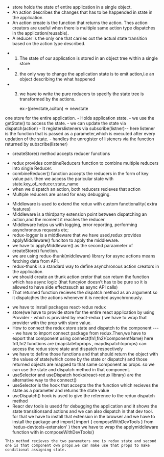 <!-- core concepts -->
  - store holds the state of entire application in a single object.
  - An action describes the changes that has to be happended in state in the application.
  - An action create is the function that returns the action. Thes action creators are useful when there is multiple 
    same action type dispatches in the application(reusable).
  - A reducer is the only one that carries out the actual state transition based on the action type described.

<!-- Three principles -->
 - 1) The state of our application is stored in an object tree within a single store
 - 2) the only way to change the application state is to emit action,i.e an object describing the what happened
 - 3) we have to write the pure reducers to specify the state tree is transformed by the actions.
     
      ex:-(prevstate,aciton) => newstate

<!-- Store -->
   one store for the entire application.
     - Holds application state.
     - we use the getState() to access the state.
     - we can update the state via dispatch(action)
     - It registerslisteners via subscribe(listner)-- here listener is the function  that is passed as a 
       parameter,which is executed after every updation of the state.
     - handles the unregister of listeners via the function returned by subscribe(listener)

<!-- Important points -->
 - createStore() method accepts reducer functions

<!-- Multiple Reducers -->
 - redux provides combineReducers function to combine multiple reducers into single Reducer.
 - combineReducer() function accepts the reducers in the form of key value pair.
   then we access the paricular state with state.key_of_reducer.state_name
 - when we dispatch an action, both reducers recieves that action
 - Multiple reducers are ussed for easy debugging.

<!-- Middleware -->
 - Middleware is used to extend the redux with custom functionality( extra features)
 - Middleware is a thirdparty extension point between dispatching an action,and the moment it reaches
   the reducer
 - Middleware helps us with logging, error reporting, performing asynchronous requests etc;
 - redux-logger is a middleware that we have used,redux provides applyMiddleware() funciton to apply 
   the middleware.
 - we have to applyMiddleware() as the second paraameter of createStore() function.
 - we are using redux-thunk(middleware) library for async actions means fetching data from API.
 - redux-thunk is a standard way to define asynchronous action creators in the application.
 - we should create an thunk action cretor that can return the function which has async logic (that funcyion
   doesn't has to be pure so it is allowed to have side effectssuch as async API calls) 
 - That returned function recieves the dispatch method  as an argument.so it dispatcjhes the actions whenever
   it is needed asynchronously.
  
<!-- react redux -->
 - we have to install packages react-redux redux
 - store(we have to provide store for the entire react application by using Provider - which is provided by 
   react-redux ) we have to wrap that provider with the prop with store value.
 - How to connect the redux store state and dispatch to the component ---- we have to import connect package from
   redux.Then,we have to export that component using connect(fn1,fn2)(componentName) here fn1,fn2 functions are (mapstatetoprops , mapdispatchtoprops) can access the redux store state  and dispatch respectively 
 - we have to define those functions and that should return the object with the values of state(which come by the
   state or dispatch) and those returned objects are mapped to that same component as props. so we can use the state and dispatch method in that component.
 - useSelector and useDispatch hooks(react-redux library) are the alternative way to the connect()
 - useSelector is the hook that accepts the the function which recieves the state as a parameter and returns the state 
   value
 - useDispatch() hook is used to give the reference to the redux dispatch method
 - Reacr dev tools is usedd for debugging the application and it shows the state transitionsand actions and we can 
    also dispatch in that dev tool. for that we have to install that extension in the browser and we have to install the package and import( import { composeWithDevTools } from 'redux-devtools-extension' )
    then we have to wrap the applymiddleware function with in composeWithDevTools()

<!-- mapStateToProps -->
    This method recieves the two parameters one is redux state and second one is that component own props.we can make use that props to make conditional assigning state.
